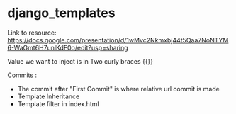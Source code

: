 # django_templates

Link to resource: https://docs.google.com/presentation/d/1wMvc2Nkmxbj44t5Qaa7NoNTYM6-WaGmt6H7unlKdF0o/edit?usp=sharing

Value we want to inject is in Two curly braces {{}}

Commits :
* The commit after "First Commit" is where relative url commit is made
* Template Inheritance
* Template filter in index.html
